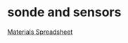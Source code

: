 # sonde and sensors

[Materials Spreadsheet](https://docs.google.com/spreadsheets/d/1BQSe4LSU1jAgRDrGNKo0JbHz0ej0PQWQ6lqQEusbqys/edit?usp=sharing)
